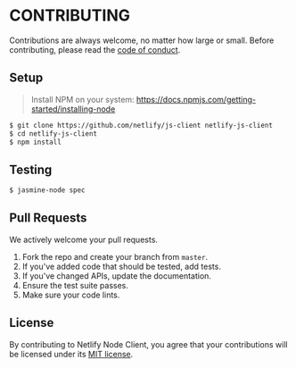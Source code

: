 # CONTRIBUTING

Contributions are always welcome, no matter how large or small. Before contributing,
please read the [code of conduct](CODE_OF_CONDUCT.md).

## Setup

> Install NPM on your system: https://docs.npmjs.com/getting-started/installing-node

```sh
$ git clone https://github.com/netlify/js-client netlify-js-client
$ cd netlify-js-client
$ npm install
```

## Testing

```sh
$ jasmine-node spec
```

## Pull Requests

We actively welcome your pull requests.

1. Fork the repo and create your branch from `master`.
2. If you've added code that should be tested, add tests.
3. If you've changed APIs, update the documentation.
4. Ensure the test suite passes.
5. Make sure your code lints.

## License

By contributing to Netlify Node Client, you agree that your contributions will be licensed
under its [MIT license](LICENSE).
